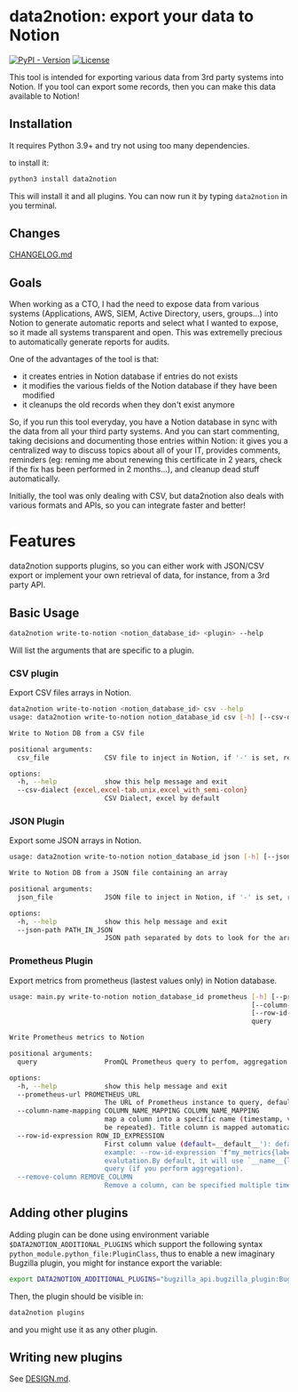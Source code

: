 # data2notion: export your data to Notion

[![PyPI - Version](https://img.shields.io/pypi/v/data2notion)](https://pypi.org/project/data2notion/)
[![License](https://img.shields.io/pypi/l/data2notion)](https://raw.githubusercontent.com/pierresouchay/data2notion/main/LICENSE)

This tool is intended for exporting various data from 3rd party systems
into Notion. If you tool can export some records, then you can make this data available to Notion!

## Installation

It requires Python 3.9+ and try not using too many dependencies.

to install it:

```bash
python3 install data2notion
```

This will install it and all plugins. You can now run it by typing `data2notion` in you terminal.

## Changes

[CHANGELOG.md](https://github.com/pierresouchay/data2notion/blob/main/CHANGELOG.md)

## Goals

When working as a CTO, I had the need to expose data from various systems (Applications, AWS, SIEM, Active Directory, users, groups...)
into Notion to generate automatic reports and select what I wanted to expose, so it made all systems transparent and open.
This was extremelly precious to automatically generate reports for audits.

One of the advantages of the tool is that:

 - it creates entries in Notion database if entries do not exists
 - it modifies the various fields of the Notion database if they have been modified
 - it cleanups the old records when they don't exist anymore

So, if you run this tool everyday, you have a Notion database in sync with the data from all your third party systems.
And you can start commenting, taking decisions and documenting those entries within Notion: it gives you a centralized
way to discuss topics about all of your IT, provides comments, reminders (eg: reming me about renewing this certificate
in 2 years, check if the fix has been performed in 2 months...), and cleanup dead stuff automatically.

Initially, the tool was only dealing with CSV, but data2notion also deals with various formats and APIs, so you can
integrate faster and better!

# Features

data2notion supports plugins, so you can either work with JSON/CSV export or implement your own retrieval of data, for instance,
from a 3rd party API.

## Basic Usage

```bash
data2notion write-to-notion <notion_database_id> <plugin> --help
```

Will list the arguments that are specific to a plugin.

### CSV plugin

Export CSV files arrays in Notion.

```bash
data2notion write-to-notion <notion_database_id> csv --help
usage: data2notion write-to-notion notion_database_id csv [-h] [--csv-dialect {excel,excel-tab,unix,excel_with_semi-colon}] csv_file

Write to Notion DB from a CSV file

positional arguments:
  csv_file              CSV file to inject in Notion, if '-' is set, read from stdin

options:
  -h, --help            show this help message and exit
  --csv-dialect {excel,excel-tab,unix,excel_with_semi-colon}
                        CSV Dialect, excel by default
```

### JSON Plugin

Export some JSON arrays in Notion.

```bash
usage: data2notion write-to-notion notion_database_id json [-h] [--json-path PATH_IN_JSON] json_file

Write to Notion DB from a JSON file containing an array

positional arguments:
  json_file             JSON file to inject in Notion, if '-' is set, read from stdin

options:
  -h, --help            show this help message and exit
  --json-path PATH_IN_JSON
                        JSON path separated by dots to look for the array, example: calendar.appointments
```

### Prometheus Plugin

Export metrics from prometheus (lastest values only) in Notion database.

```bash
usage: main.py write-to-notion notion_database_id prometheus [-h] [--prometheus-url PROMETHEUS_URL]
                                                             [--column-name-mapping COLUMN_NAME_MAPPING COLUMN_NAME_MAPPING]
                                                             [--row-id-expression ROW_ID_EXPRESSION] [--remove-column REMOVE_COLUMN]
                                                             query

Write Prometheus metrics to Notion

positional arguments:
  query                 PromQL Prometheus query to perfom, aggregation supported

options:
  -h, --help            show this help message and exit
  --prometheus-url PROMETHEUS_URL
                        The URL of Prometheus instance to query, default to $PROMETHEUS_URL or http://localhost:9090
  --column-name-mapping COLUMN_NAME_MAPPING COLUMN_NAME_MAPPING
                        map a column into a specific name (timestamp, value + labels) into another name: --column-name-mapping value MyValueColumnInNotion (can
                        be repeated). Title column is mapped automatically
  --row-id-expression ROW_ID_EXPRESSION
                        First column value (default=__default__'): default will concatenate metric name and labels You can use python expression using labels,
                        example: --row-id-expression 'f"my_metrics{labels_str}"'labels_str:= label concatened the prometheus way, but all label can be used for
                        evalutation.By default, it will use `__name__{labels_str}` if __name__ exists, otherwise, __name__ will be replace by a hash of the
                        query (if you perform aggregation).
  --remove-column REMOVE_COLUMN
                        Remove a column, can be specified multiple times
```


## Adding other plugins


Adding plugin can be done using environment variable `$DATA2NOTION_ADDITIONAL_PLUGINS` which support the
following syntax `python_module.python_file:PluginClass`, thus to enable a new imaginary Bugzilla plugin, you might for instance
export the variable:

```bash
export DATA2NOTION_ADDITIONAL_PLUGINS="bugzilla_api.bugzilla_plugin:BugzillPlugin"
```

Then, the plugin should be visible in:
```bash
data2notion plugins
```

and you might use it as any other plugin.

## Writing new plugins

See [DESIGN.md](https://github.com/pierresouchay/data2notion/blob/main/DESIGN.md).

